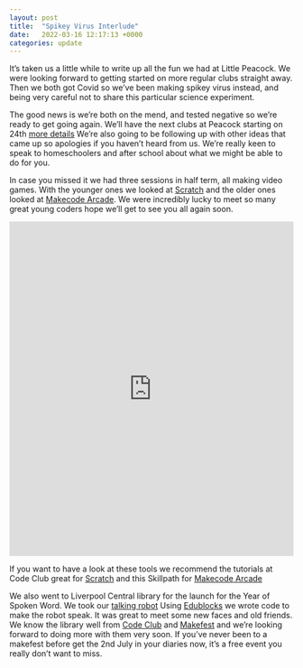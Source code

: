 ```yaml
---
layout: post
title:  "Spikey Virus Interlude"
date:   2022-03-16 12:17:13 +0000
categories: update
---
```

It’s taken us a little while to write up all the fun we had at Little Peacock. We were looking forward to getting started on more regular clubs straight away. Then we both got Covid so we’ve been making spikey virus instead, and being very careful not to share this particular science experiment. 

The good news is we’re both on the mend, and tested negative so we’re ready to get going again. We’ll have the next clubs at Peacock starting on 24th [more details](https://www.facebook.com/STEAMengineersLtd) We’re also going to be following up with other ideas that came up so apologies if you haven’t heard from us. We’re really keen to speak to homeschoolers and after school about what we might be able to do for you.

In case you missed it we had three sessions in half term, all making video games. With the younger ones we looked at [Scratch](https://scratch.mit.edu/) and the older ones looked at [Makecode Arcade](https://arcade.makecode.com/). We were incredibly lucky to meet so many great young coders hope we’ll get to see you all again soon.

<div style="position:relative;height:0;padding-bottom:117.6%;overflow:hidden;"><iframe style="position:absolute;top:0;left:0;width:100%;height:100%;" src="https://arcade.makecode.com/---run?id=_MhREcfixcPHU" allowfullscreen="allowfullscreen" sandbox="allow-popups allow-forms allow-scripts allow-same-origin" frameborder="0"></iframe></div>

If you want to have a look at these tools we recommend the tutorials at Code Club great for [Scratch](https://projects.raspberrypi.org/en/paths) and this Skillpath for [Makecode Arcade](https://arcade.makecode.com/--skillmap)


We also went to Liverpool Central library for the launch for the Year of Spoken Word. We took our [talking robot](https://twitter.com/STEAM_engineers/status/1497522572619137027)
Using [Edublocks](https://edublocks.org/) we wrote code to make the robot speak. It was great to meet some new faces and old friends. We know the library well from [Code Club](http://liverpoolcodeclub.org/) and [Makefest](https://liverpoolmakefest.org/) and we’re looking forward to doing more with them very soon. If you’ve never been to a makefest before get the 2nd July in your diaries now, it’s a free event you really don’t want to miss. 
